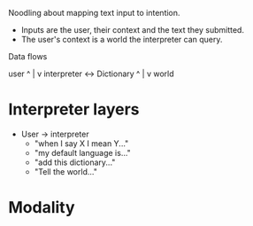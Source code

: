 Noodling about mapping text input to intention.

- Inputs are the user, their context and the text they submitted.
- The user's context is a world the interpreter can query.

Data flows

   user
    ^
    |
    v
interpreter <-> Dictionary
    ^
    |
    v
  world


# Interpreter layers

- User -> interpreter
  - "when I say X I mean Y..."
  - "my default language is..."
  - "add this dictionary..."
  - "Tell the world..."

# Modality


